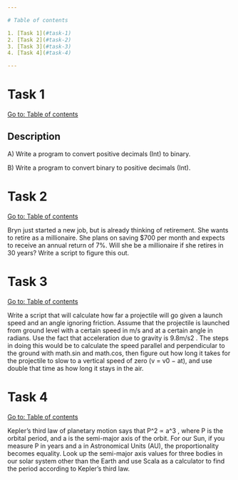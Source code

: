 ```yaml
---

# Table of contents

1. [Task 1](#task-1)
2. [Task 2](#task-2)
3. [Task 3](#task-3)
4. [Task 4](#task-4)

---
```


# Task 1

[Go to: Table of contents](#table-of-contents)

## Description

A) Write a program to convert positive decimals (Int) to binary.

B) Write a program to convert binary to positive decimals (Int).

# Task 2

[Go to: Table of contents](#table-of-contents)

Bryn just started a new job, but is already thinking of retirement. She wants to retire as a millionaire. She plans on saving $700 per month and expects to receive an annual return of 7%. Will she be a millionaire if she retires in 30 years? Write a script to figure this out.

# Task 3

[Go to: Table of contents](#table-of-contents)

Write a script that will calculate how far a projectile will go given a launch speed and an angle ignoring friction. Assume that the projectile is launched from ground level with a certain speed in m/s and at a certain angle in radians. Use the fact that acceleration due to gravity is 9.8m/s2 . The steps in doing this would be to calculate the speed parallel and perpendicular to the ground with math.sin and math.cos, then figure out how long it takes for the projectile to slow to a vertical speed of zero (v = v0 − at), and use double that time as how long it stays in the air.

# Task 4

[Go to: Table of contents](#table-of-contents)

Kepler’s third law of planetary motion says that P^2 ∝ a^3 , where P is the orbital period, and a is the semi-major axis of the orbit. For our Sun, if you measure P in years and a in Astronomical Units (AU), the proportionality becomes equality. Look up the semi-major axis values for three bodies in our solar system other than the Earth and use Scala as a calculator to find the period according to Kepler’s third law.

